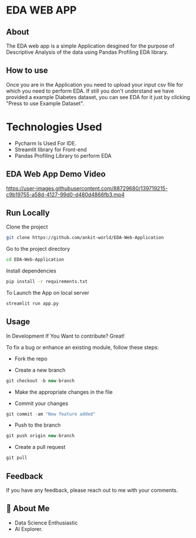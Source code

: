 
# **EDA WEB APP**

## About
The EDA web app is a simple Application desgined for the purpose of Descriptive Analysis of the data using Pandas Profiling EDA library.

## How to use

Once you are in the Application you need to upload your input csv file for which you need to perform EDA. If still you don't understand we have provided a example Diabetes dataset, you can see EDA for it just by clicking "Press to use Example Dataset".

# Technologies Used

* Pycharm Is Used For IDE.
* Streamlit library for Front-end
* Pandas Profiling Library to perform EDA


## EDA Web App Demo Video

https://user-images.githubusercontent.com/88729680/139719215-c9b19755-a58d-4127-99d0-d480d4866fb3.mp4



## Run Locally

Clone the project

```bash
git clone https://github.com/ankit-world/EDA-Web-Application
```

Go to the project directory

```bash
cd EDA-Web-Application
```

Install dependencies

```bash
pip install -r requirements.txt
```


To Launch the App on local server

```bash
streamlit run app.py
```


## Usage

In Development If You Want to contribute? Great!

To fix a bug or enhance an existing module, follow these steps:

* Fork the repo

* Create a new branch
```javascript
git checkout -b new-branch
```

* Make the appropriate changes in the file

* Commit your changes
```javascript
git commit -am "New feature added"
```

* Push to the branch
```javascript
git push origin new-branch
```

* Create a pull request
```javascript
git pull
```



## Feedback

If you have any feedback, please reach out to me with your comments. 


## 🚀 About Me
* Data Science Enthusiastic
* AI Explorer.

